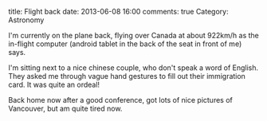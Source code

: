 title: Flight back
date: 2013-06-08 16:00
comments: true
Category: Astronomy

I'm currently on the plane back, flying over Canada at about 922km/h as the in-flight computer (android tablet in the back of the seat in front of me) says.

I'm sitting next to a nice chinese couple, who don't speak a word of English. They asked me through vague hand gestures to fill out their immigration card. It was quite an ordeal! 

Back home now after a good conference, got lots of nice pictures of Vancouver, but am quite tired now. 

